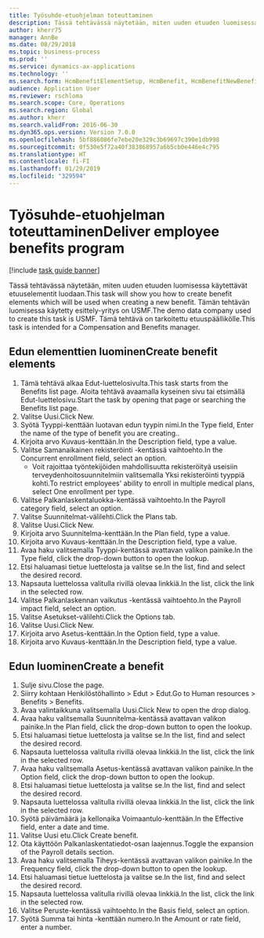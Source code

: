```yaml
---
title: Työsuhde-etuohjelman toteuttaminen
description: Tässä tehtävässä näytetään, miten uuden etuuden luomisessa käytettävät etuuselementit luodaan.
author: kherr75
manager: AnnBe
ms.date: 08/29/2018
ms.topic: business-process
ms.prod: ''
ms.service: dynamics-ax-applications
ms.technology: ''
ms.search.form: HcmBenefitElementSetup, HcmBenefit, HcmBenefitNewBenefit, HcmBenefitPlanLookup
audience: Application User
ms.reviewer: rschloma
ms.search.scope: Core, Operations
ms.search.region: Global
ms.author: kherr
ms.search.validFrom: 2016-06-30
ms.dyn365.ops.version: Version 7.0.0
ms.openlocfilehash: 5bf886086fe7ebe20e329c3b69697c390e1db998
ms.sourcegitcommit: 0f530e5f72a40f383868957a6b5cb0e446e4c795
ms.translationtype: HT
ms.contentlocale: fi-FI
ms.lasthandoff: 01/29/2019
ms.locfileid: "329594"
---
```

# <a name="deliver-employee-benefits-program"></a><span data-ttu-id="9e5a5-103">Työsuhde-etuohjelman toteuttaminen</span><span class="sxs-lookup"><span data-stu-id="9e5a5-103">Deliver employee benefits program</span></span>

[!include [task guide banner](../../includes/task-guide-banner.md)]

<span data-ttu-id="9e5a5-104">Tässä tehtävässä näytetään, miten uuden etuuden luomisessa käytettävät etuuselementit luodaan.</span><span class="sxs-lookup"><span data-stu-id="9e5a5-104">This task will show you how to create benefit elements which will be used when creating a new benefit.</span></span> <span data-ttu-id="9e5a5-105">Tämän tehtävän luomisessa käytetty esittely-yritys on USMF.</span><span class="sxs-lookup"><span data-stu-id="9e5a5-105">The demo data company used to create this task is USMF.</span></span> <span data-ttu-id="9e5a5-106">Tämä tehtävä on tarkoitettu etuuspäällikölle.</span><span class="sxs-lookup"><span data-stu-id="9e5a5-106">This task is intended for a Compensation and Benefits manager.</span></span>


## <a name="create-benefit-elements"></a><span data-ttu-id="9e5a5-107">Edun elementtien luominen</span><span class="sxs-lookup"><span data-stu-id="9e5a5-107">Create benefit elements</span></span>
1. <span data-ttu-id="9e5a5-108">Tämä tehtävä alkaa Edut-luettelosivulta.</span><span class="sxs-lookup"><span data-stu-id="9e5a5-108">This task starts from the Benefits list page.</span></span> <span data-ttu-id="9e5a5-109">Aloita tehtävä avaamalla kyseinen sivu tai etsimällä Edut-luettelosivu.</span><span class="sxs-lookup"><span data-stu-id="9e5a5-109">Start the task by opening that page or searching the Benefits list page.</span></span>
2. <span data-ttu-id="9e5a5-110">Valitse Uusi.</span><span class="sxs-lookup"><span data-stu-id="9e5a5-110">Click New.</span></span>
3. <span data-ttu-id="9e5a5-111">Syötä Tyyppi-kenttään luotavan edun tyypin nimi.</span><span class="sxs-lookup"><span data-stu-id="9e5a5-111">In the Type field, Enter the name of the type of benefit you are creating..</span></span>
4. <span data-ttu-id="9e5a5-112">Kirjoita arvo Kuvaus-kenttään.</span><span class="sxs-lookup"><span data-stu-id="9e5a5-112">In the Description field, type a value.</span></span>
5. <span data-ttu-id="9e5a5-113">Valitse Samanaikainen rekisteröinti -kentässä vaihtoehto.</span><span class="sxs-lookup"><span data-stu-id="9e5a5-113">In the Concurrent enrollment field, select an option.</span></span>
    * <span data-ttu-id="9e5a5-114">Voit rajoittaa työntekijöiden mahdollisuutta rekisteröityä useisiin terveydenhoitosuunnitelmiin valitsemalla Yksi rekisteröinti tyyppiä kohti.</span><span class="sxs-lookup"><span data-stu-id="9e5a5-114">To restrict employees' ability to enroll in multiple medical plans, select One enrollment per type.</span></span>  
6. <span data-ttu-id="9e5a5-115">Valitse Palkanlaskentaluokka-kentässä vaihtoehto.</span><span class="sxs-lookup"><span data-stu-id="9e5a5-115">In the Payroll category field, select an option.</span></span>
7. <span data-ttu-id="9e5a5-116">Valitse Suunnitelmat-välilehti.</span><span class="sxs-lookup"><span data-stu-id="9e5a5-116">Click the Plans tab.</span></span>
8. <span data-ttu-id="9e5a5-117">Valitse Uusi.</span><span class="sxs-lookup"><span data-stu-id="9e5a5-117">Click New.</span></span>
9. <span data-ttu-id="9e5a5-118">Kirjoita arvo Suunnitelma-kenttään.</span><span class="sxs-lookup"><span data-stu-id="9e5a5-118">In the Plan field, type a value.</span></span>
10. <span data-ttu-id="9e5a5-119">Kirjoita arvo Kuvaus-kenttään.</span><span class="sxs-lookup"><span data-stu-id="9e5a5-119">In the Description field, type a value.</span></span>
11. <span data-ttu-id="9e5a5-120">Avaa haku valitsemalla Tyyppi-kentässä avattavan valikon painike.</span><span class="sxs-lookup"><span data-stu-id="9e5a5-120">In the Type field, click the drop-down button to open the lookup.</span></span>
12. <span data-ttu-id="9e5a5-121">Etsi haluamasi tietue luettelosta ja valitse se.</span><span class="sxs-lookup"><span data-stu-id="9e5a5-121">In the list, find and select the desired record.</span></span>
13. <span data-ttu-id="9e5a5-122">Napsauta luettelossa valitulla rivillä olevaa linkkiä.</span><span class="sxs-lookup"><span data-stu-id="9e5a5-122">In the list, click the link in the selected row.</span></span>
14. <span data-ttu-id="9e5a5-123">Valitse Palkanlaskennan vaikutus -kentässä vaihtoehto.</span><span class="sxs-lookup"><span data-stu-id="9e5a5-123">In the Payroll impact field, select an option.</span></span>
15. <span data-ttu-id="9e5a5-124">Valitse Asetukset-välilehti.</span><span class="sxs-lookup"><span data-stu-id="9e5a5-124">Click the Options tab.</span></span>
16. <span data-ttu-id="9e5a5-125">Valitse Uusi.</span><span class="sxs-lookup"><span data-stu-id="9e5a5-125">Click New.</span></span>
17. <span data-ttu-id="9e5a5-126">Kirjoita arvo Asetus-kenttään.</span><span class="sxs-lookup"><span data-stu-id="9e5a5-126">In the Option field, type a value.</span></span>
18. <span data-ttu-id="9e5a5-127">Kirjoita arvo Kuvaus-kenttään.</span><span class="sxs-lookup"><span data-stu-id="9e5a5-127">In the Description field, type a value.</span></span>

## <a name="create-a-benefit"></a><span data-ttu-id="9e5a5-128">Edun luominen</span><span class="sxs-lookup"><span data-stu-id="9e5a5-128">Create a benefit</span></span>
1. <span data-ttu-id="9e5a5-129">Sulje sivu.</span><span class="sxs-lookup"><span data-stu-id="9e5a5-129">Close the page.</span></span>
2. <span data-ttu-id="9e5a5-130">Siirry kohtaan Henkilöstöhallinto > Edut > Edut.</span><span class="sxs-lookup"><span data-stu-id="9e5a5-130">Go to Human resources > Benefits > Benefits.</span></span>
3. <span data-ttu-id="9e5a5-131">Avaa valintaikkuna valitsemalla Uusi.</span><span class="sxs-lookup"><span data-stu-id="9e5a5-131">Click New to open the drop dialog.</span></span>
4. <span data-ttu-id="9e5a5-132">Avaa haku valitsemalla Suunnitelma-kentässä avattavan valikon painike.</span><span class="sxs-lookup"><span data-stu-id="9e5a5-132">In the Plan field, click the drop-down button to open the lookup.</span></span>
5. <span data-ttu-id="9e5a5-133">Etsi haluamasi tietue luettelosta ja valitse se.</span><span class="sxs-lookup"><span data-stu-id="9e5a5-133">In the list, find and select the desired record.</span></span>
6. <span data-ttu-id="9e5a5-134">Napsauta luettelossa valitulla rivillä olevaa linkkiä.</span><span class="sxs-lookup"><span data-stu-id="9e5a5-134">In the list, click the link in the selected row.</span></span>
7. <span data-ttu-id="9e5a5-135">Avaa haku valitsemalla Asetus-kentässä avattavan valikon painike.</span><span class="sxs-lookup"><span data-stu-id="9e5a5-135">In the Option field, click the drop-down button to open the lookup.</span></span>
8. <span data-ttu-id="9e5a5-136">Etsi haluamasi tietue luettelosta ja valitse se.</span><span class="sxs-lookup"><span data-stu-id="9e5a5-136">In the list, find and select the desired record.</span></span>
9. <span data-ttu-id="9e5a5-137">Napsauta luettelossa valitulla rivillä olevaa linkkiä.</span><span class="sxs-lookup"><span data-stu-id="9e5a5-137">In the list, click the link in the selected row.</span></span>
10. <span data-ttu-id="9e5a5-138">Syötä päivämäärä ja kellonaika Voimaantulo-kenttään.</span><span class="sxs-lookup"><span data-stu-id="9e5a5-138">In the Effective field, enter a date and time.</span></span>
11. <span data-ttu-id="9e5a5-139">Valitse Uusi etu.</span><span class="sxs-lookup"><span data-stu-id="9e5a5-139">Click Create benefit.</span></span>
12. <span data-ttu-id="9e5a5-140">Ota käyttöön Palkanlaskentatiedot-osan laajennus.</span><span class="sxs-lookup"><span data-stu-id="9e5a5-140">Toggle the expansion of the Payroll details section.</span></span>
13. <span data-ttu-id="9e5a5-141">Avaa haku valitsemalla Tiheys-kentässä avattavan valikon painike.</span><span class="sxs-lookup"><span data-stu-id="9e5a5-141">In the Frequency field, click the drop-down button to open the lookup.</span></span>
14. <span data-ttu-id="9e5a5-142">Etsi haluamasi tietue luettelosta ja valitse se.</span><span class="sxs-lookup"><span data-stu-id="9e5a5-142">In the list, find and select the desired record.</span></span>
15. <span data-ttu-id="9e5a5-143">Napsauta luettelossa valitulla rivillä olevaa linkkiä.</span><span class="sxs-lookup"><span data-stu-id="9e5a5-143">In the list, click the link in the selected row.</span></span>
16. <span data-ttu-id="9e5a5-144">Valitse Peruste-kentässä vaihtoehto.</span><span class="sxs-lookup"><span data-stu-id="9e5a5-144">In the Basis field, select an option.</span></span>
17. <span data-ttu-id="9e5a5-145">Syötä Summa tai hinta -kenttään numero.</span><span class="sxs-lookup"><span data-stu-id="9e5a5-145">In the Amount or rate field, enter a number.</span></span>

